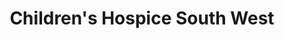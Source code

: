 ---
title: "Children's Hospice South West"
url: /exeter/childrens-hospice-south-west/
shop: Gebrauchtwaren
---